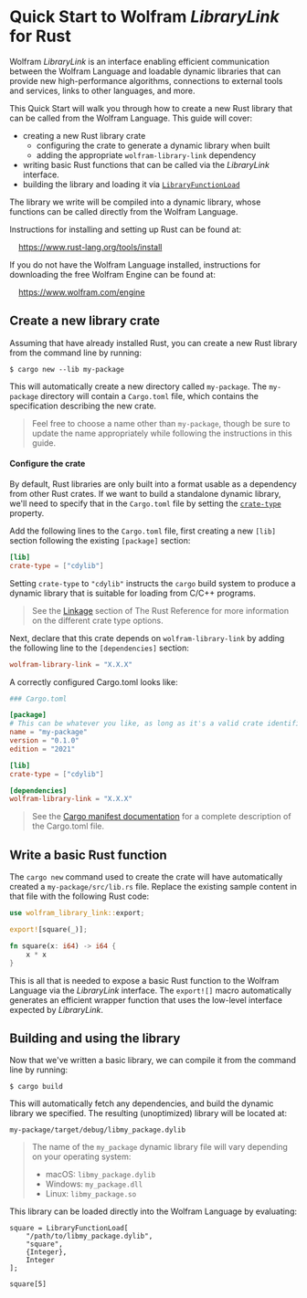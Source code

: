 # Quick Start to Wolfram *LibraryLink* for Rust

Wolfram *LibraryLink* is an interface enabling efficient communication between the
Wolfram Language and loadable dynamic libraries that can provide new high-performance
algorithms, connections to external tools and services, links to other languages, and
more.

This Quick Start will walk you through how to create a new Rust library that can
be called from the Wolfram Language. This guide will cover:

  * creating a new Rust library crate
    - configuring the crate to generate a dynamic library when built
    - adding the appropriate `wolfram-library-link` dependency
  * writing basic Rust functions that can be called via the *LibraryLink* interface.
  * building the library and loading it via [`LibraryFunctionLoad`][ref/LibraryFunctionLoad]

The library we write will be compiled into a dynamic library, whose functions can be
called directly from the Wolfram Language.

Instructions for installing and setting up Rust can be found at:

&nbsp;&nbsp;&nbsp;&nbsp;<https://www.rust-lang.org/tools/install>

If you do not have the Wolfram Language installed, instructions for downloading the
free Wolfram Engine can be found at:

&nbsp;&nbsp;&nbsp;&nbsp;<https://www.wolfram.com/engine>

[ref/LibraryFunctionLoad]: https://reference.wolfram.com/language/ref/LibraryFunctionLoad.html

## Create a new library crate

Assuming that have already installed Rust, you can create a new Rust library from the
command line by running:

```shell
$ cargo new --lib my-package
```

This will automatically create a new directory called `my-package`. The `my-package`
directory will contain a `Cargo.toml` file, which contains the specification describing
the new crate.

> Feel free to choose a name other than `my-package`, though be sure to update the name
> appropriately while following the instructions in this guide.

#### Configure the crate

By default, Rust libraries are only built into a format usable as a dependency from other
Rust crates. If we want to build a standalone dynamic library, we'll need to specify that
in the `Cargo.toml` file by setting the
[`crate-type`](https://doc.rust-lang.org/cargo/reference/cargo-targets.html#the-crate-type-field)
property.

Add the following lines to the `Cargo.toml` file, first creating a new `[lib]` section
following the existing `[package]` section:

```toml
[lib]
crate-type = ["cdylib"]
```

Setting `crate-type` to `"cdylib"` instructs the `cargo` build system to produce a dynamic
library that is suitable for loading from C/C++ programs.

> See the [Linkage](https://doc.rust-lang.org/reference/linkage.html) section of The Rust
> Reference for more information on the different crate type options.

Next, declare that this crate depends on `wolfram-library-link` by adding the
following line to the `[dependencies]` section:

```toml
wolfram-library-link = "X.X.X"
```

A correctly configured Cargo.toml looks like:

```toml
### Cargo.toml

[package]
# This can be whatever you like, as long as it's a valid crate identifier.
name = "my-package"
version = "0.1.0"
edition = "2021"

[lib]
crate-type = ["cdylib"]

[dependencies]
wolfram-library-link = "X.X.X"
```

> See the [Cargo manifest documentation][cargo-manifest-docs] for a complete description
> of the Cargo.toml file.

## Write a basic Rust function

The `cargo new` command used to create the crate will have automatically created a
`my-package/src/lib.rs` file. Replace the existing sample content in that file with
the following Rust code:

```rust
use wolfram_library_link::export;

export![square(_)];

fn square(x: i64) -> i64 {
    x * x
}
```

This is all that is needed to expose a basic Rust function to the Wolfram Language via
the *LibraryLink* interface. The `export![]` macro automatically generates an efficient
wrapper function that uses the low-level interface expected by *LibraryLink*.

## Building and using the library

Now that we've written a basic library, we can compile it from the command line by
running:

```shell
$ cargo build
```

This will automatically fetch any dependencies, and build the dynamic library we specified.
The resulting (unoptimized) library will be located at:

```text
my-package/target/debug/libmy_package.dylib
```

> The name of the `my_package` dynamic library file will vary depending on your operating
> system:
>
> * macOS: `libmy_package.dylib`
> * Windows: `my_package.dll`
> * Linux: `libmy_package.so`

This library can be loaded directly into the Wolfram Language by evaluating:

```wolfram
square = LibraryFunctionLoad[
	"/path/to/libmy_package.dylib",
	"square",
	{Integer},
	Integer
];

square[5]
```

[cargo-manifest-docs]: https://doc.rust-lang.org/cargo/reference/manifest.html